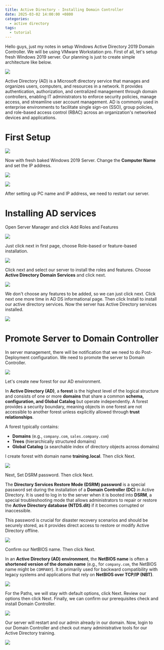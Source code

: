 ```yaml
---
title: Active Directory - Installing Domain Controller
date: 2025-03-02 14:00:00 +0800
categories:
  - active directory
tags:
  - tutorial
---
```

Hello guys, just my notes in setup Windows Active Directory 2019 Domain Controller. We will be using VMware Workstation pro. First of all, let's setup fresh Windows 2019 server. Our planning is just to create simple architecture like below.

![](/assets/img/2025-03-02-Installing-Domain-Controller/AD_draw.jpg)

Active Directory (AD) is a Microsoft directory service that manages and organizes users, computers, and resources in a network. It provides authentication, authorization, and centralized management through domain controllers, enabling IT administrators to enforce security policies, manage access, and streamline user account management. AD is commonly used in enterprise environments to facilitate single sign-on (SSO), group policies, and role-based access control (RBAC) across an organization's networked devices and applications.
# First Setup

![](/assets/img/2025-03-02-Installing-Domain-Controller/fresh_install.png)

Now with fresh baked Windows 2019 Server. Change the **Computer Name** and set the IP address.

![](/assets/img/2025-03-02-Installing-Domain-Controller/rename_pc.png)

![](/assets/img/2025-03-02-Installing-Domain-Controller/ip_addr.png)

After setting up PC name and IP address, we need to restart our server.

# Installing AD services

Open Server Manager and click Add Roles and Features

![](/assets/img/2025-03-02-Installing-Domain-Controller/add_roles.png)

Just click next in first page, choose Role-based or feature-based installation.

![](/assets/img/2025-03-02-Installing-Domain-Controller/role_based.png)

Click next and select our server to install the roles and features. Choose **Active Directory Domain Services** and click next.

![](/assets/img/2025-03-02-Installing-Domain-Controller/role_select.png)

We don't choose any features to be added, so we can just click next. Click next one more time in AD DS informational page. Then click Install to install our active directory services. Now the server has Active Directory services installed.

![](/assets/img/2025-03-02-Installing-Domain-Controller/confirm_install.png)

# Promote Server to Domain Controller

In server management, there will be notification that we need to do Post-Deployment configuration. We need to promote the server to Domain Controller.

![](/assets/img/2025-03-02-Installing-Domain-Controller/promote_server.png)

Let's create new forest for our AD environment. 

In **Active Directory (AD)**, a **forest** is the highest level of the logical structure and consists of one or more **domains** that share a common **schema, configuration, and Global Catalog** but operate independently. A forest provides a security boundary, meaning objects in one forest are not accessible to another forest unless explicitly allowed through **trust relationships**.

A forest typically contains:
- **Domains** (e.g., `company.com`, `sales.company.com`)
- **Trees** (hierarchically structured domains)
- **Global Catalog** (a searchable index of directory objects across domains)

I create forest with domain name **training.local**. Then click Next.

![](/assets/img/2025-03-02-Installing-Domain-Controller/create_forest.png)

Next, Set DSRM password. Then click Next.

The **Directory Services Restore Mode (DSRM) password** is a special password set during the installation of a **Domain Controller (DC)** in Active Directory. It is used to log in to the server when it is booted into **DSRM**, a special troubleshooting mode that allows administrators to repair or restore the **Active Directory database (NTDS.dit)** if it becomes corrupted or inaccessible.

This password is crucial for disaster recovery scenarios and should be securely stored, as it provides direct access to restore or modify Active Directory offline.

![](/assets/img/2025-03-02-Installing-Domain-Controller/dsrm.png)

Confirm our NetBIOS name. Then click Next.

In an **Active Directory (AD) environment**, the **NetBIOS name** is often a **shortened version of the domain name** (e.g., for `company.com`, the NetBIOS name might be `COMPANY`). It is primarily used for backward compatibility with legacy systems and applications that rely on **NetBIOS over TCP/IP (NBT)**.

![](/assets/img/2025-03-02-Installing-Domain-Controller/netbios.png)

For the Paths, we will stay with default options, click Next. Review our options then click Next. Finally, we can confirm our prerequisites check and install Domain Controller.

![](/assets/img/2025-03-02-Installing-Domain-Controller/install_dc.png)

Our server will restart and our admin already in our domain. Now, login to our Domain Controller and check out many administrative tools for our Active Directory training.

![](/assets/img/2025-03-02-Installing-Domain-Controller/admin_login.png)

